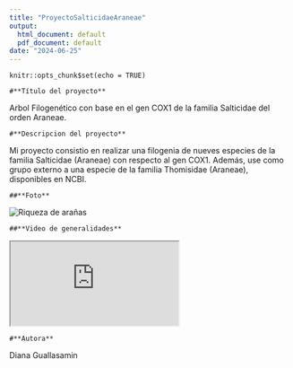 ```yaml
---
title: "ProyectoSalticidaeAraneae"
output:
  html_document: default
  pdf_document: default
date: "2024-06-25"
---
```


```{r setup, include=FALSE}
knitr::opts_chunk$set(echo = TRUE)
```

```{r}
#**Título del proyecto**
```
Arbol Filogenético con base en el gen COX1 de la familia Salticidae del orden Araneae.
```{r}
#**Descripcion del proyecto**
```
Mi proyecto consistio en realizar una filogenia de nueves especies de la familia Salticidae (Araneae) con respecto al gen COX1. Además, use como grupo externo a una especie de la familia Thomisidae (Araneae), disponibles en NCBI.
```{r}
##**Foto**
```

![Riqueza de arañas](https://upload.wikimedia.org/wikipedia/commons/f/f9/Spiders_Diversity.jpg)

```{r}
##**Video de generalidades**
```

<iframe src="https://www.youtube.com/embed/nF80httdhJw" data-external="1">

</iframe>

```{r}
#**Autora**
```
Diana Guallasamin